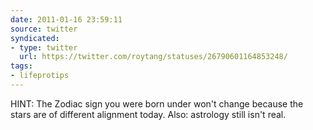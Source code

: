 ```yaml
---
date: 2011-01-16 23:59:11
source: twitter
syndicated:
- type: twitter
  url: https://twitter.com/roytang/statuses/26790601164853248/
tags:
- lifeprotips
---
```


HINT: The Zodiac sign you were born under won't change because the stars are of different alignment today. Also: astrology still isn't real.